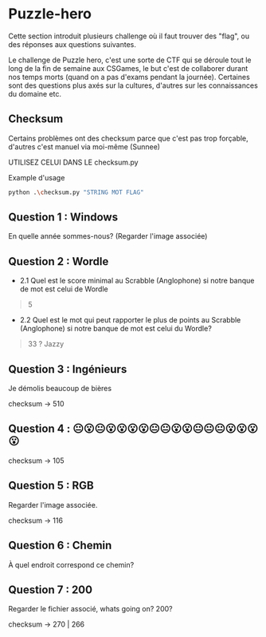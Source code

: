 # Puzzle-hero

Cette section introduit plusieurs challenge où il faut trouver des "flag", ou des réponses aux questions suivantes.

Le challenge de Puzzle hero, c'est une sorte de CTF qui se déroule tout le long de la fin de semaine aux CSGames,
le but c'est de collaborer durant nos temps morts (quand on a pas d'exams pendant la journée).
Certaines sont des questions plus axés sur la cultures, d'autres sur les connaissances du domaine etc.


## Checksum
Certains problèmes ont des checksum parce que c'est pas trop forçable, d'autres c'est manuel via moi-même (Sunnee)

UTILISEZ CELUI DANS LE checksum.py

Example d'usage
```bash
python .\checksum.py "STRING MOT FLAG"
```

## Question 1 : Windows

En quelle année sommes-nous? (Regarder l'image associée)

## Question 2 : Wordle

- 2.1 Quel est le score minimal au Scrabble (Anglophone) si notre banque de mot est celui de Wordle
> 5

- 2.2 Quel est le mot qui peut rapporter le plus de points au Scrabble (Anglophone) si notre banque de mot est celui du Wordle?
> 33 ? Jazzy

## Question 3 : Ingénieurs

Je démolis beaucoup de bières

checksum -> 510

## Question 4 : 😐😮😐😮😮😮😮😐😐😮😮😐😐😐😮😮😮😮

checksum -> 105

## Question 5 : RGB

Regarder l'image associée.

checksum -> 116

## Question 6 : Chemin

À quel endroit correspond ce chemin?

## Question 7 : 200

Regarder le fichier associé, whats going on? 200?

checksum -> 270 | 266
